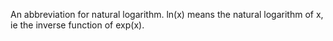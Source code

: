 An abbreviation for natural logarithm. ln(x) means the natural logarithm
of x, ie the inverse function of exp(x).
